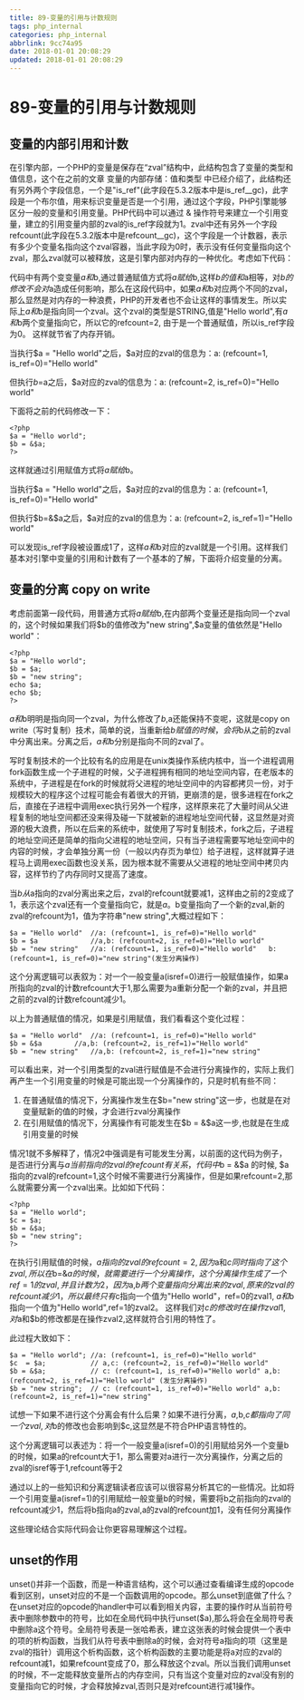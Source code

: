 ```yaml
---
title: 89-变量的引用与计数规则
tags: php_internal
categories: php_internal
abbrlink: 9cc74a95
date: 2018-01-01 20:08:29
updated: 2018-01-01 20:08:29
---
```


# 89-变量的引用与计数规则
## 变量的内部引用和计数

在引擎内部，一个PHP的变量是保存在“zval”结构中，此结构包含了变量的类型和值信息，这个在之前的文章 变量的内部存储：值和类型 中已经介绍了，此结构还有另外两个字段信息，一个是"is_ref"(此字段在5.3.2版本中是is_ref__gc)，此字段是一个布尔值，用来标识变量是否是一个引用，通过这个字段，PHP引擎能够区分一般的变量和引用变量。PHP代码中可以通过 & 操作符号来建立一个引用变量，建立的引用变量内部的zval的is_ref字段就为1。zval中还有另外一个字段refcount(此字段在5.3.2版本中是refcount__gc)，这个字段是一个计数器，表示有多少个变量名指向这个zval容器，当此字段为0时，表示没有任何变量指向这个zval，那么zval就可以被释放，这是引擎内部对内存的一种优化。考虑如下代码：



代码中有两个变变量$a和$b,通过普通赋值方式将$a赋给$b,这样$b的值和$a相等，对$b的修改不会对$a造成任何影响，那么在这段代码中，如果$a和$b对应两个不同的zval，那么显然是对内存的一种浪费，PHP的开发者也不会让这样的事情发生。所以实际上$a和$b是指向同一个zval。这个zval的类型是STRING,值是"Hello world",有$a和$b两个变量指向它，所以它的refcount=2, 由于是一个普通赋值，所以is_ref字段为0。 这样就节省了内存开销。

当执行$a = "Hello world"之后，$a对应的zval的信息为：a: (refcount=1, is_ref=0)="Hello world"

但执行$b=$a之后，$a对应的zval的信息为：a: (refcount=2, is_ref=0)="Hello world"

下面将之前的代码修改一下：

    <?php  
    $a = "Hello world";  
    $b = &$a;  
    ?>  

这样就通过引用赋值方式将$a赋给$b。

当执行$a = "Hello world"之后，$a对应的zval的信息为：a: (refcount=1, is_ref=0)="Hello world"

但执行$b=&$a之后，$a对应的zval的信息为：a: (refcount=2, is_ref=1)="Hello world"

可以发现is_ref字段被设置成1了，这样$a和$b对应的zval就是一个引用。这样我们基本对引擎中变量的引用和计数有了一个基本的了解，下面将介绍变量的分离。
## 变量的分离 copy on write

考虑前面第一段代码，用普通方式将$a赋给$b,在内部两个变量还是指向同一个zval的，这个时候如果我们将$b的值修改为"new string",$a变量的值依然是"Hello world"：

    <?php  
    $a = "Hello world";  
    $b = $a;  
    $b = "new string";  
    echo $a;  
    echo $b;  
    ?>  

$a和$b明明是指向同一个zval，为什么修改了$b,$a还能保持不变呢，这就是copy on write（写时复制）技术，简单的说，当重新给$b赋值的时候，会将$b从之前的zval中分离出来。分离之后，$a和$b分别是指向不同的zval了。

写时复制技术的一个比较有名的应用是在unix类操作系统内核中，当一个进程调用fork函数生成一个子进程的时候，父子进程拥有相同的地址空间内容，在老版本的系统中，子进程是在fork的时候就将父进程的地址空间中的内容都拷贝一份，对于规模较大的程序这个过程可能会有着很大的开销，更崩溃的是，很多进程在fork之后，直接在子进程中调用exec执行另外一个程序，这样原来花了大量时间从父进程复制的地址空间都还没来得及碰一下就被新的进程地址空间代替，这显然是对资源的极大浪费，所以在后来的系统中，就使用了写时复制技术，fork之后，子进程的地址空间还是简单的指向父进程的地址空间，只有当子进程需要写地址空间中的内容的时候，才会单独分离一份（一般以内存页为单位）给子进程，这样就算子进程马上调用exec函数也没关系，因为根本就不需要从父进程的地址空间中拷贝内容，这样节约了内存同时又提高了速度。

当$b从$a指向的zval分离出来之后，zval的refcount就要减1，这样由之前的2变成了1，表示这个zval还有一个变量指向它，就是$a。$b变量指向了一个新的zval,新的zval的refcount为1，值为字符串"new string",大概过程如下：

    $a = "Hello world" 	//a: (refcount=1, is_ref=0)="Hello world"
    $b = $a       		//a,b: (refcount=2, is_ref=0)="Hello world"
    $b = "new string" 	//a: (refcount=1, is_ref=0)="Hello world"   b: (refcount=1, is_ref=0)="new string"(发生分离操作)

这个分离逻辑可以表叙为：对一个一般变量a(isref=0)进行一般赋值操作，如果a所指向的zval的计数refcount大于1,那么需要为a重新分配一个新的zval，并且把之前的zval的计数refcount减少1。

以上为普通赋值的情况，如果是引用赋值，我们看看这个变化过程：

    $a = "Hello world" 	//a: (refcount=1, is_ref=0)="Hello world"
    $b = &$a       	//a,b: (refcount=2, is_ref=1)="Hello world"
    $b = "new string" 	//a,b: (refcount=2, is_ref=1)="new string"

可以看出来，对一个引用类型的zval进行赋值是不会进行分离操作的，实际上我们再产生一个引用变量的时候是可能出现一个分离操作的，只是时机有些不同：

1. 在普通赋值的情况下，分离操作发生在$b="new string"这一步，也就是在对变量赋新的值的时候，才会进行zval分离操作
2. 在引用赋值的情况下，分离操作有可能发生在$b = &$a这一步,也就是在生成引用变量的时候

情况1就不多解释了，情况2中强调是有可能发生分离，以前面的这代码为例子，是否进行分离与$a当前指向的zval的refcount有关系，代码中$b = &$a 的时候, $a指向的zval的refcount=1,这个时候不需要进行分离操作，但是如果refcount=2,那么就需要分离一个zval出来。比如如下代码：

    <?php  
    $a = "Hello world";  
    $c = $a;  
    $b = &$a;  
    $b = "new string";  
    ?>  

在执行引用赋值的时候，$a指向的zval的refcount=2,因为$a和$c同时指向了这个zval,所以在$b=&$a的时候，就需要进行一个分离操作，这个分离操作生成了一个ref=1的zval,并且计数为2，因为$a,$b两个变量指向分离出来的zval,原来的zval的refcount减少1，所以最终只有$c指向一个值为"Hello world"，ref=0的zval1, $a和$b指向一个值为"Hello world",ref=1的zval2。 这样我们对$c的修改时在操作zval1,对$a和$b的修改都是在操作zval2,这样就符合引用的特性了。

此过程大致如下：

    $a = "Hello world";	//a: (refcount=1, is_ref=0)="Hello world"
    $c  = $a;       	// a,c: (refcount=2, is_ref=0)="Hello world"
    $b = &$a;       	// c: (refcount=1, is_ref=0)="Hello world" a,b: (refcount=2, is_ref=1)="Hello world" (发生分离操作)
    $b = "new string"; 	// c: (refcount=1, is_ref=0)="Hello world" a,b: (refcount=2, is_ref=1)="new string"

试想一下如果不进行这个分离会有什么后果？如果不进行分离，$a,$b,$c都指向了同一个zval,对$b的修改也会影响到$c,这显然是不符合PHP语言特性的。

这个分离逻辑可以表述为：将一个一般变量a(isref=0)的引用赋给另外一个变量b的时候，如果a的refcount大于1，那么需要对a进行一次分离操作，分离之后的zval的isref等于1,refcount等于2

通过以上的一些知识和分离逻辑读者应该可以很容易分析其它的一些情况。比如将一个引用变量a(isref=1)的引用赋给一般变量b的时候，需要将b之前指向的zval的refcount减少1，然后将b指向a的zval,a的zval的refcount加1，没有任何分离操作

这些理论结合实际代码会让你更容易理解这个过程。
## unset的作用

unset()并非一个函数，而是一种语言结构，这个可以通过查看编译生成的opcode看到区别，unset对应的不是一个函数调用的opcode。那么unset到底做了什么？ 在unset对应的opcode的handler中可以看到相关内容，主要的操作时从当前符号表中删除参数中的符号，比如在全局代码中执行unset($a),那么将会在全局符号表中删除a这个符号。全局符号表是一张哈希表，建立这张表的时候会提供一个表中的项的析构函数，当我们从符号表中删除a的时候，会对符号a指向的项（这里是zval的指针）调用这个析构函数，这个析构函数的主要功能是将a对应的zval的refcount减1，如果refcount变成了0，那么释放这个zval。所以当我们调用unset的时候，不一定能释放变量所占的内存空间，只有当这个变量对应的zval没有别的变量指向它的时候，才会释放掉zval,否则只是对refcount进行减1操作。
